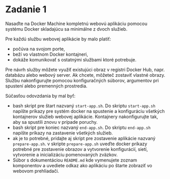 # Zadanie 1

Nasaďte na Docker Machine kompletnú webovú aplikáciu pomocou systému Docker skladajúcu sa minimálne z dvoch služieb.

Pre každú službu webovej aplikácie by malo platiť:

- počúva na svojom porte,
- beží vo vlastnom Docker kontajneri,
- dokáže komunikovať s ostatnými službami ktoré potrebuje.

Pre návrh služby môžete využiť existujúci obraz v registri Docker Hub, napr. databázu alebo webový server. Ak chcete, môžeteč zostaviť vlastné obrazy. Službu nakonfigurujte pomocou konfiguračných súborov, argumentov pri spustení alebo premenných prostredia.

Súčasťou odovzdania by mal byť:

- bash skript pre štart nazvaný `start-app.sh`. Do skriptu `start-app.sh` napíšte príkazy pre systém docker na spustenie a konfiguráciu všetkých kontajnerov služieb webovej aplikácie.  Kontajnery nakonfigurujte tak, aby sa spustili znovu v prípade poruchy.
- bash skript pre koniec nazvaný `end-app.sh`. Do skriptu `end-app.sh` napíšte príkazy na zastavenie všetkých služieb.
- ak je to potrebné, pridajte aj skript pre zostavenie aplikácie nazvaný  `prepare-app.sh`. v skripte `prepare-app.sh` uveďte docker príkazy potrebné pre zostavenie obrazov a vytvorenie konfigurácií, sietí, vytvorenie a inicializáciu  pomenovaných zväzkov.
- Súbor s dokumentáciou `README.md`  kde vymenujete zoznam komponentov a uvediete odkaz ako aplikáciu po štarte zobraziť vo webovom prehliadači.


